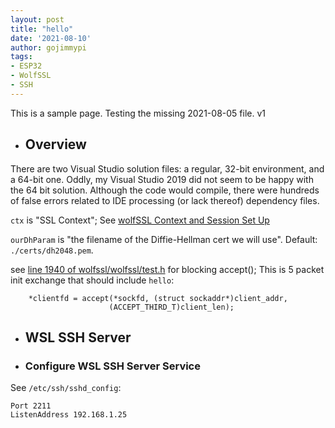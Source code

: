 ```yaml
---
layout: post
title: "hello"
date: '2021-08-10'
author: gojimmypi
tags:
- ESP32
- WolfSSL
- SSH
---
```


This is a sample page. Testing the missing 2021-08-05 file. v1

- ## Overview

There are two Visual Studio solution files: a regular, 32-bit environment, and a 64-bit one. 
Oddly, my Visual Studio 2019 did not seem to be happy with the 64 bit solution. Although the code would compile,
there were hundreds of false errors related to IDE processing (or lack thereof) dependency files.

`ctx` is "SSL Context"; See [wolfSSL Context and Session Set Up](https://www.wolfssl.com/doxygen/group__Setup.html)

`ourDhParam` is "the filename of the Diffie-Hellman cert we will use". Default: `./certs/dh2048.pem`.

see [line 1940 of wolfssl/wolfssl/test.h](https://github.com/wolfSSL/wolfssl/blob/bd6b765b17299e8fa9d1a6dc432c4da9597f0cf9/wolfssl/test.h#L1940) for blocking accept(); 
This is 5 packet init exchange that should include `hello`:
```
    *clientfd = accept(*sockfd, (struct sockaddr*)client_addr,
                      (ACCEPT_THIRD_T)client_len);
```

- ## WSL SSH Server

- ### Configure WSL SSH Server Service

See `/etc/ssh/sshd_config`:
```
Port 2211
ListenAddress 192.168.1.25
```

